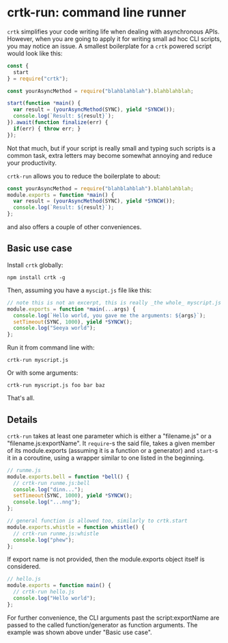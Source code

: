 # crtk-run: command line runner

`crtk` simplifies your code writing life when dealing with asynchronous APIs. However, when you are going to apply it for writing small ad hoc CLI scripts, you may notice an issue. A smallest boilerplate for a `crtk` powered script would look like this:

```js
const {
  start
} = require("crtk");

const yourAsyncMethod = require("blahblahblah").blahblahblah;

start(function *main() {
  var result = (yourAsyncMethod(SYNC), yield *SYNCW());
  console.log(`Result: ${result}`);
}).await(function finalize(err) {
  if(err) { throw err; }
});
```

Not that much, but if your script is really small and typing such scripts is a common task, extra letters may become somewhat annoying and reduce your productivity.

`crtk-run` allows you to reduce the boilerplate to about:

```js
const yourAsyncMethod = require("blahblahblah").blahblahblah;
module.exports = function *main() {
  var result = (yourAsyncMethod(SYNC), yield *SYNCW());
  console.log(`Result: ${result}`);
};
```

and also offers a couple of other conveniences.

## Basic use case

Install `crtk` globally:

```
npm install crtk -g
```

Then, assuming you have a `myscipt.js` file like this:

```js
// note this is not an excerpt, this is really _the whole_ myscript.js
module.exports = function *main(...args) {
  console.log(`Hello world, you gave me the arguments: ${args}`);
  setTimeout(SYNC, 1000), yield *SYNCW();
  console.log("Seeya world");
};
```

Run it from command line with:

```
crtk-run myscript.js
```

Or with some arguments:

```
crtk-run myscript.js foo bar baz
```

That's all.

## Details

`crtk-run` takes at least one parameter which is either a "filename.js" or a "filename.js:exportName". It `require`-s the said file, takes a given member of its module.exports (assuming it is a function or a generator) and `start`-s it in a coroutine, using a wrapper similar to one listed in the beginning.

```js
// runme.js
module.exports.bell = function *bell() {
  // crtk-run runme.js:bell
  console.log("dinn...");
  setTimeout(SYNC, 1000), yield *SYNCW();
  console.log("...nng");
};

// general function is allowed too, similarly to crtk.start
module.exports.whistle = function whistle() {
  // crtk-run runme.js:whistle
  console.log("phew");
};
```

If export name is not provided, then the module.exports object itself is considered.

```js
// hello.js
module.exports = function main() {
  // crtk-run hello.js
  console.log("Hello world");
};
```

For further convenience, the CLI arguments past the script:exportName are passed to the called function/generator as function arguments. The example was shown above under "Basic use case".
